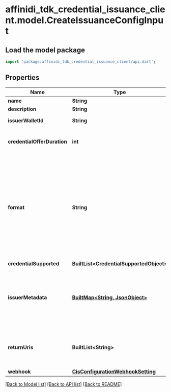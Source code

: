 # affinidi_tdk_credential_issuance_client.model.CreateIssuanceConfigInput

## Load the model package

```dart
import 'package:affinidi_tdk_credential_issuance_client/api.dart';
```

## Properties

| Name                        | Type                                                                           | Description                                                                                                                                           | Notes      |
| --------------------------- | ------------------------------------------------------------------------------ | ----------------------------------------------------------------------------------------------------------------------------------------------------- | ---------- |
| **name**                    | **String**                                                                     |                                                                                                                                                       | [optional] |
| **description**             | **String**                                                                     |                                                                                                                                                       | [optional] |
| **issuerWalletId**          | **String**                                                                     | Issuer Wallet id                                                                                                                                      |
| **credentialOfferDuration** | **int**                                                                        | credential offer duration in second                                                                                                                   | [optional] |
| **format**                  | **String**                                                                     | String identifying the format of this Credential, i.e., ldp_vc. Depending on the format value, the object contains further elements defining the type | [optional] |
| **credentialSupported**     | [**BuiltList&lt;CredentialSupportedObject&gt;**](CredentialSupportedObject.md) |                                                                                                                                                       |
| **issuerMetadata**          | [**BuiltMap&lt;String, JsonObject&gt;**](JsonObject.md)                        | Issuer public information wallet may want to show to user during consent confirmation                                                                 | [optional] |
| **returnUris**              | **BuiltList&lt;String&gt;**                                                    | List of allowed URIs to be returned to after issuance                                                                                                 | [optional] |
| **webhook**                 | [**CisConfigurationWebhookSetting**](CisConfigurationWebhookSetting.md)        |                                                                                                                                                       | [optional] |

[[Back to Model list]](../README.md#documentation-for-models) [[Back to API list]](../README.md#documentation-for-api-endpoints) [[Back to README]](../README.md)
